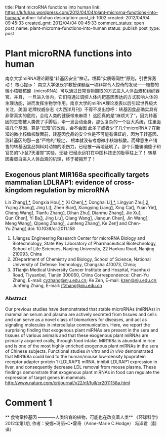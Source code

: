 title: Plant microRNA functions into human
link: https://lufuhao.wordpress.com/2012/04/04/plant-microrna-functions-into-human/
author: lufuhao
description: 
post_id: 1002
created: 2012/04/04 09:45:33
created_gmt: 2012/04/04 00:45:33
comment_status: open
post_name: plant-microrna-functions-into-human
status: publish
post_type: post

# Plant microRNA functions into human

南京大学miRNA理论颠覆“转基因安全”神话，埋葬“实质等同性”原则，引世界轰动！ 核心提示： 南京大学张辰宇教授课题组一项非常令人惊奇的发现——植物的微小核糖核酸（microRNA）可以通过日常食物摄取的方式进入人体血液和组织器官。并且， 一旦进入体内，它们将通过调控人体内靶基因表达的方式影响人体的生理功能，进而发挥生物学作用。南京大学的miRNA理论发表以后引起世界极大关注，美国 老牌权威杂志《大西洋月刊》不得不发出惊呼：转基因食品确实具有非常真实的危险，会给人类的健康带来麻烦！ 这回真的是“麻烦大了”，因为转基因的生物被人类做了手脚后，牵一发会动全身，那么复杂的一个巨大系统，往里面插几个基因，算是“已知”的改动，会不会因 此多了或者少了几个microRNA？在新知的微小核糖核酸面前，转基因食品的安全性是不可能有保证的，因为干转基因、测转基因的那一套“严格的”规定， 根本就没有考虑微小核糖核酸。而肆意生产销售的转基因食品饲料对动物的杀伤力，已经被一再地证明了。那个只能骗骗傻子和官员的“小鼠7天灌胃”实验，无疑 已经永远钉在中国科技史的耻辱柱上了！ 转基因毒蛋白进入人体血液的机理，终于被揭开了！ 

## Exogenous plant MIR168a specifically targets mammalian LDLRAP1: evidence of cross-kingdom regulation by microRNA

Lin Zhang[1](http://www.nature.com/cr/journal/v22/n1/full/cr2011158a.html#aff1),[*](http://www.nature.com/cr/journal/v22/n1/full/cr2011158a.html#note1), Dongxia Hou[1](http://www.nature.com/cr/journal/v22/n1/full/cr2011158a.html#aff1),[*](http://www.nature.com/cr/journal/v22/n1/full/cr2011158a.html#note1), Xi Chen[1](http://www.nature.com/cr/journal/v22/n1/full/cr2011158a.html#aff1),[*](http://www.nature.com/cr/journal/v22/n1/full/cr2011158a.html#note1), Donghai Li[1](http://www.nature.com/cr/journal/v22/n1/full/cr2011158a.html#aff1),[*](http://www.nature.com/cr/journal/v22/n1/full/cr2011158a.html#note1), Lingyun Zhu[1](http://www.nature.com/cr/journal/v22/n1/full/cr2011158a.html#aff1),[2](http://www.nature.com/cr/journal/v22/n1/full/cr2011158a.html#aff2), Yujing Zhang[1](http://www.nature.com/cr/journal/v22/n1/full/cr2011158a.html#aff1), Jing Li[1](http://www.nature.com/cr/journal/v22/n1/full/cr2011158a.html#aff1), Zhen Bian[1](http://www.nature.com/cr/journal/v22/n1/full/cr2011158a.html#aff1), Xiangying Liang[1](http://www.nature.com/cr/journal/v22/n1/full/cr2011158a.html#aff1), Xing Cai[1](http://www.nature.com/cr/journal/v22/n1/full/cr2011158a.html#aff1), Yuan Yin[1](http://www.nature.com/cr/journal/v22/n1/full/cr2011158a.html#aff1), Cheng Wang[1](http://www.nature.com/cr/journal/v22/n1/full/cr2011158a.html#aff1), Tianfu Zhang[1](http://www.nature.com/cr/journal/v22/n1/full/cr2011158a.html#aff1), Dihan Zhu[1](http://www.nature.com/cr/journal/v22/n1/full/cr2011158a.html#aff1), Dianmu Zhang[1](http://www.nature.com/cr/journal/v22/n1/full/cr2011158a.html#aff1), Jie Xu[1](http://www.nature.com/cr/journal/v22/n1/full/cr2011158a.html#aff1), Qun Chen[1](http://www.nature.com/cr/journal/v22/n1/full/cr2011158a.html#aff1), Yi Ba[3](http://www.nature.com/cr/journal/v22/n1/full/cr2011158a.html#aff3), Jing Liu[1](http://www.nature.com/cr/journal/v22/n1/full/cr2011158a.html#aff1), Qiang Wang[1](http://www.nature.com/cr/journal/v22/n1/full/cr2011158a.html#aff1), Jianqun Chen[1](http://www.nature.com/cr/journal/v22/n1/full/cr2011158a.html#aff1), Jin Wang[1](http://www.nature.com/cr/journal/v22/n1/full/cr2011158a.html#aff1), Meng Wang[1](http://www.nature.com/cr/journal/v22/n1/full/cr2011158a.html#aff1), Qipeng Zhang[1](http://www.nature.com/cr/journal/v22/n1/full/cr2011158a.html#aff1), Junfeng Zhang[1](http://www.nature.com/cr/journal/v22/n1/full/cr2011158a.html#aff1), Ke Zen[1](http://www.nature.com/cr/journal/v22/n1/full/cr2011158a.html#aff1) and Chen-Yu Zhang[1](http://www.nature.com/cr/journal/v22/n1/full/cr2011158a.html#aff1) doi: 10.1038/cr.2011.158 

  1. 1Jiangsu Engineering Research Center for microRNA Biology and Biotechnology, State Key Laboratory of Pharmaceutical Biotechnology, School of Life Sciences, Nanjing University, 22 Hankou Road, Nanjing 210093, China
  2. 2Department of Chemistry and Biology, School of Science, National University of Defense Technology, Changsha 410073, China;
  3. 3Tianjin Medical University Cancer Institute and Hospital, Huanhuxi Road, Tiyuanbei, Tianjin 300060, China
Correspondence: Chen-Yu Zhang, E-mail: [cyzhang@nju.edu.cn](mailto:cyzhang@nju.edu.cn); Ke Zen, E-mail: [kzen@nju.edu.cn](mailto:kzen@nju.edu.cn); Junfeng Zhang, E-mail: [jfzhang@nju.edu.cn](mailto:jfzhang@nju.edu.cn)

### Abstract

Our previous studies have demonstrated that stable microRNAs (miRNAs) in mammalian serum and plasma are actively secreted from tissues and cells and can serve as a novel class of biomarkers for diseases, and act as signaling molecules in intercellular communication. Here, we report the surprising finding that exogenous plant miRNAs are present in the sera and tissues of various animals and that these exogenous plant miRNAs are primarily acquired orally, through food intake. MIR168a is abundant in rice and is one of the most highly enriched exogenous plant miRNAs in the sera of Chinese subjects. Functional studies _in vitro_ and _in vivo_ demonstrated that MIR168a could bind to the human/mouse low-density lipoprotein receptor adapter protein 1 (LDLRAP1) mRNA, inhibit LDLRAP1 expression in liver, and consequently decrease LDL removal from mouse plasma. These findings demonstrate that exogenous plant miRNAs in food can regulate the expression of target genes in mammals. <http://www.nature.com/cr/journal/v22/n1/full/cr2011158a.html>    

# Comment 1

** 食物掌控基因 ————人类培育的植物，可能也在改变着人类** 《环球科学》2012年第1期, 作者：安娜•玛丽•C•霍奇（Anne-Marie C.Hodge） 冯泽君（翻译）